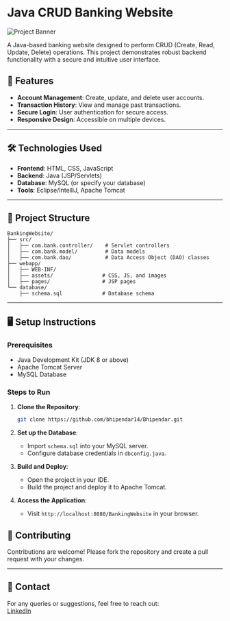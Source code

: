 # Java CRUD Banking Website

![Project Banner](https://via.placeholder.com/1200x400.png?text=Java+CRUD+Banking+Website)  

A Java-based banking website designed to perform CRUD (Create, Read, Update, Delete) operations. This project demonstrates robust backend functionality with a secure and intuitive user interface.

## 🚀 Features
- **Account Management**: Create, update, and delete user accounts.
- **Transaction History**: View and manage past transactions.
- **Secure Login**: User authentication for secure access.
- **Responsive Design**: Accessible on multiple devices.

---

## 🛠️ Technologies Used
- **Frontend**: HTML, CSS, JavaScript
- **Backend**: Java (JSP/Servlets)
- **Database**: MySQL (or specify your database)
- **Tools**: Eclipse/IntelliJ, Apache Tomcat

---

## 📂 Project Structure
```
BankingWebsite/
├── src/
│   ├── com.bank.controller/    # Servlet controllers
│   ├── com.bank.model/         # Data models
│   ├── com.bank.dao/           # Data Access Object (DAO) classes
├── webapp/
│   ├── WEB-INF/
│   ├── assets/                # CSS, JS, and images
│   ├── pages/                 # JSP pages
└── database/
    ├── schema.sql             # Database schema
```

---

## 🖥️ Setup Instructions

### Prerequisites
- Java Development Kit (JDK 8 or above)
- Apache Tomcat Server
- MySQL Database

### Steps to Run
1. **Clone the Repository**:
   ```bash
   git clone https://github.com/bhipendar14/Bhipendar.git
   ```

2. **Set up the Database**:
   - Import `schema.sql` into your MySQL server.
   - Configure database credentials in `dbconfig.java`.

3. **Build and Deploy**:
   - Open the project in your IDE.
   - Build the project and deploy it to Apache Tomcat.

4. **Access the Application**:
   - Visit `http://localhost:8080/BankingWebsite` in your browser.



## 🤝 Contributing
Contributions are welcome! Please fork the repository and create a pull request with your changes.

---

## 📧 Contact
For any queries or suggestions, feel free to reach out:  
[LinkedIn](https://www.linkedin.com/in/bhipendar-kumar-b5068626a) 
